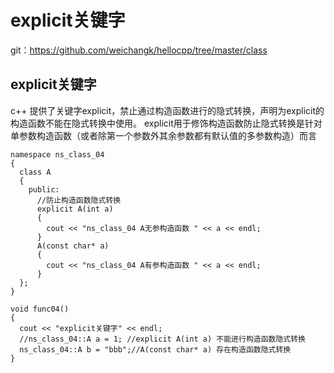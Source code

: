 # explicit关键字
git：https://github.com/weichangk/hellocpp/tree/master/class

## explicit关键字
c++ 提供了关键字explicit，禁止通过构造函数进行的隐式转换，声明为explicit的构造函数不能在隐式转换中使用。
explicit用于修饰构造函数防止隐式转换是针对单参数构造函数（或者除第一个参数外其余参数都有默认值的多参数构造）而言

```
namespace ns_class_04
{
  class A
  {
    public:
      //防止构造函数隐式转换
      explicit A(int a)
      {
        cout << "ns_class_04 A无参构造函数 " << a << endl;
      }
      A(const char* a)
      {
        cout << "ns_class_04 A有参构造函数 " << a << endl;
      }
  };
}

void func04()
{
  cout << "explicit关键字" << endl;
  //ns_class_04::A a = 1; //explicit A(int a) 不能进行构造函数隐式转换
  ns_class_04::A b = "bbb";//A(const char* a) 存在构造函数隐式转换
}
```